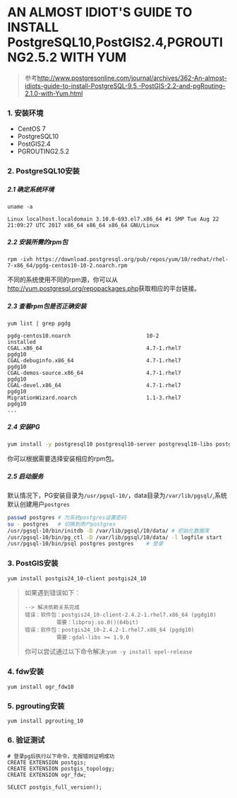 # AN ALMOST IDIOT'S GUIDE TO INSTALL PostgreSQL10,PostGIS2.4,PGROUTING2.5.2 WITH YUM

> 参考<http://www.postgresonline.com/journal/archives/362-An-almost-idiots-guide-to-install-PostgreSQL-9.5,-PostGIS-2.2-and-pgRouting-2.1.0-with-Yum.html>

### 1. 安装环境

- CentOS 7
- PostgreSQL10
- PostGIS2.4
- PGROUTING2.5.2



### 2. PostgreSQL10安装

##### 2.1 确定系统环境

```
uname -a

Linux localhost.localdomain 3.10.0-693.el7.x86_64 #1 SMP Tue Aug 22 21:09:27 UTC 2017 x86_64 x86_64 x86_64 GNU/Linux
```

##### 2.2 安装所需的rpm包

```
rpm -ivh https://download.postgresql.org/pub/repos/yum/10/redhat/rhel-7-x86_64/pgdg-centos10-10-2.noarch.rpm
```

不同的系统使用不同的rpm源，你可以从 <http://yum.postgresql.org/repopackages.php>获取相应的平台链接。

##### 2.3 查看rpm包是否正确安装

```
yum list | grep pgdg

pgdg-centos10.noarch                        10-2                       installed
CGAL.x86_64                                 4.7-1.rhel7                pgdg10
CGAL-debuginfo.x86_64                       4.7-1.rhel7                pgdg10
CGAL-demos-source.x86_64                    4.7-1.rhel7                pgdg10
CGAL-devel.x86_64                           4.7-1.rhel7                pgdg10
MigrationWizard.noarch                      1.1-3.rhel7                pgdg10
...
```

##### 2.4 安装PG

```bash
yum install -y postgresql10 postgresql10-server postgresql10-libs postgresql10-contrib postgresql10-devel
```

你可以根据需要选择安装相应的rpm包。

##### 2.5 启动服务

默认情况下，PG安装目录为`/usr/pgsql-10/`，data目录为`/var/lib/pgsql/`,系统默认创建用户`postgres`

```Bash
passwd postgres # 为系统postgres设置密码
su - postgres 	# 切换到用户postgres
/usr/pgsql-10/bin/initdb -D /var/lib/pgsql/10/data/	# 初始化数据库
/usr/pgsql-10/bin/pg_ctl -D /var/lib/pgsql/10/data/ -l logfile start	# 启动数据库
/usr/pgsql-10/bin/psql postgres postgres	# 登录
```

### 3. PostGIS安装

```bash
yum install postgis24_10-client postgis24_10
```

> 如果遇到错误如下：
>
> ```
> --> 解决依赖关系完成
> 错误：软件包：postgis24_10-client-2.4.2-1.rhel7.x86_64 (pgdg10)
>           需要：libproj.so.0()(64bit)
> 错误：软件包：postgis24_10-2.4.2-1.rhel7.x86_64 (pgdg10)
>           需要：gdal-libs >= 1.9.0
> ```
> 你可以尝试通过以下命令解决:```yum -y install epel-release```

### 4. fdw安装

```
yum install ogr_fdw10
```

### 5. pgrouting安装

```
yum install pgrouting_10
```

### 6. 验证测试

```
# 登录pg后执行以下命令，无报错则证明成功
CREATE EXTENSION postgis;
CREATE EXTENSION postgis_topology;
CREATE EXTENSION ogr_fdw;

SELECT postgis_full_version();
```



